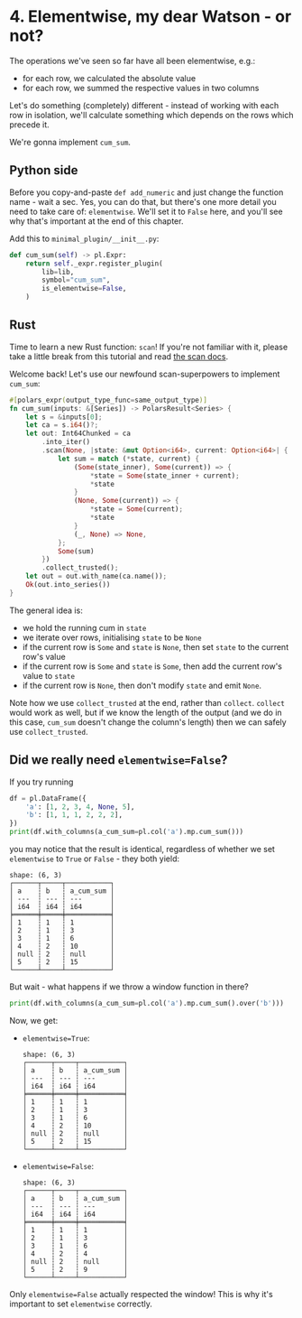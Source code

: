 # 4. Elementwise, my dear Watson - or not?

The operations we've seen so far have all been elementwise, e.g.:

- for each row, we calculated the absolute value
- for each row, we summed the respective values in two columns

Let's do something (completely) different - instead of working with
each row in isolation, we'll calculate something which depends on the
rows which precede it.

We're gonna implement `cum_sum`.

## Python side

Before you copy-and-paste `def add_numeric` and just change the function
name - wait a sec. Yes, you can do that, but there's one more detail
you need to take care of: `elementwise`. We'll set it to `False` here,
and you'll see why that's important at the end of this chapter.

Add this to `minimal_plugin/__init__.py`:
```python
def cum_sum(self) -> pl.Expr:
    return self._expr.register_plugin(
        lib=lib,
        symbol="cum_sum",
        is_elementwise=False,
    )
```

## Rust

Time to learn a new Rust function: `scan`!
If you're not familiar with it, please take a little break from this tutorial
and read [the scan docs](https://doc.rust-lang.org/std/iter/trait.Iterator.html#method.scan).

Welcome back! Let's use our newfound scan-superpowers to implement `cum_sum`:
```Rust
#[polars_expr(output_type_func=same_output_type)]
fn cum_sum(inputs: &[Series]) -> PolarsResult<Series> {
    let s = &inputs[0];
    let ca = s.i64()?;
    let out: Int64Chunked = ca
        .into_iter()
        .scan(None, |state: &mut Option<i64>, current: Option<i64>| {
            let sum = match (*state, current) {
                (Some(state_inner), Some(current)) => {
                    *state = Some(state_inner + current);
                    *state
                }
                (None, Some(current)) => {
                    *state = Some(current);
                    *state
                }
                (_, None) => None,
            };
            Some(sum)
        })
        .collect_trusted();
    let out = out.with_name(ca.name());
    Ok(out.into_series())
}
```
The general idea is:

- we hold the running cum in `state`
- we iterate over rows, initialising `state` to be `None`
- if the current row is `Some` and `state` is `None`,
  then set `state` to the current row's value
- if the current row is `Some` and `state` is `Some`, then
  add the current row's value to `state`
- if the current row is `None`, then don't modify `state`
  and emit `None`.

Note how we use `collect_trusted` at the end, rather than `collect`.
`collect` would work as well, but if we know the length of the output
(and we do in this case, `cum_sum` doesn't change the column's length)
then we can safely use `collect_trusted`.

## Did we really need `elementwise=False`?

If you try running
```python
df = pl.DataFrame({
    'a': [1, 2, 3, 4, None, 5],
    'b': [1, 1, 1, 2, 2, 2],
})
print(df.with_columns(a_cum_sum=pl.col('a').mp.cum_sum()))
```
you may notice that the result is identical, regardless of whether we set `elementwise`
to `True` or `False` - they both yield:
```
shape: (6, 3)
┌──────┬─────┬───────────┐
│ a    ┆ b   ┆ a_cum_sum │
│ ---  ┆ --- ┆ ---       │
│ i64  ┆ i64 ┆ i64       │
╞══════╪═════╪═══════════╡
│ 1    ┆ 1   ┆ 1         │
│ 2    ┆ 1   ┆ 3         │
│ 3    ┆ 1   ┆ 6         │
│ 4    ┆ 2   ┆ 10        │
│ null ┆ 2   ┆ null      │
│ 5    ┆ 2   ┆ 15        │
└──────┴─────┴───────────┘
```

But wait - what happens if we throw a window function in there?
```python
print(df.with_columns(a_cum_sum=pl.col('a').mp.cum_sum().over('b')))
```

Now, we get:

- `elementwise=True`:

    ```
    shape: (6, 3)
    ┌──────┬─────┬───────────┐
    │ a    ┆ b   ┆ a_cum_sum │
    │ ---  ┆ --- ┆ ---       │
    │ i64  ┆ i64 ┆ i64       │
    ╞══════╪═════╪═══════════╡
    │ 1    ┆ 1   ┆ 1         │
    │ 2    ┆ 1   ┆ 3         │
    │ 3    ┆ 1   ┆ 6         │
    │ 4    ┆ 2   ┆ 10        │
    │ null ┆ 2   ┆ null      │
    │ 5    ┆ 2   ┆ 15        │
    └──────┴─────┴───────────┘
    ```

- `elementwise=False`:

    ```
    shape: (6, 3)
    ┌──────┬─────┬───────────┐
    │ a    ┆ b   ┆ a_cum_sum │
    │ ---  ┆ --- ┆ ---       │
    │ i64  ┆ i64 ┆ i64       │
    ╞══════╪═════╪═══════════╡
    │ 1    ┆ 1   ┆ 1         │
    │ 2    ┆ 1   ┆ 3         │
    │ 3    ┆ 1   ┆ 6         │
    │ 4    ┆ 2   ┆ 4         │
    │ null ┆ 2   ┆ null      │
    │ 5    ┆ 2   ┆ 9         │
    └──────┴─────┴───────────┘
    ```

Only `elementwise=False` actually respected the window! This is why
it's important to set `elementwise` correctly.

